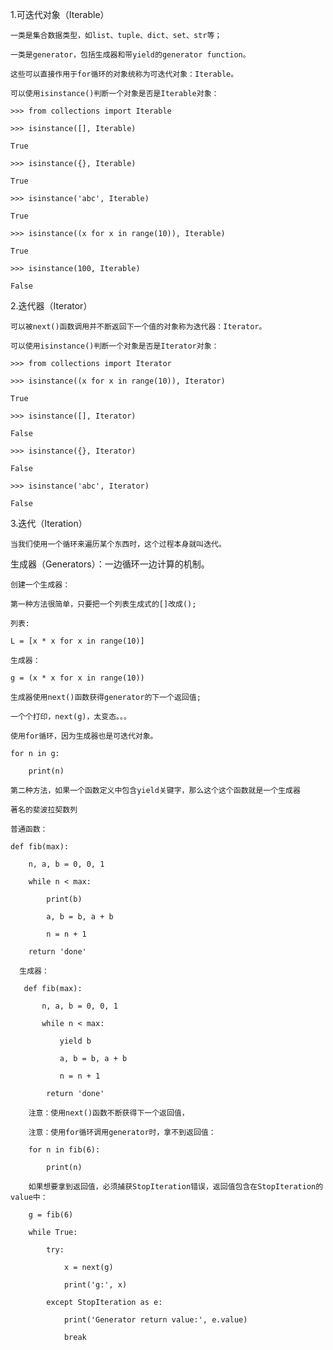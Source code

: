1.可迭代对象（Iterable）

    一类是集合数据类型，如list、tuple、dict、set、str等；
    
    一类是generator，包括生成器和带yield的generator function。
    
    这些可以直接作用于for循环的对象统称为可迭代对象：Iterable。
    
    可以使用isinstance()判断一个对象是否是Iterable对象：
    
    >>> from collections import Iterable
    
    >>> isinstance([], Iterable)
    
    True
    
    >>> isinstance({}, Iterable)
    
    True
    
    >>> isinstance('abc', Iterable)
    
    True
    
    >>> isinstance((x for x in range(10)), Iterable)
    
    True
    
    >>> isinstance(100, Iterable)
    
    False

2.迭代器（Iterator）

    可以被next()函数调用并不断返回下一个值的对象称为迭代器：Iterator。
    
    可以使用isinstance()判断一个对象是否是Iterator对象：
    
    >>> from collections import Iterator
    
    >>> isinstance((x for x in range(10)), Iterator)
    
    True
    
    >>> isinstance([], Iterator)
    
    False
    
    >>> isinstance({}, Iterator)
    
    False
    
    >>> isinstance('abc', Iterator)
    
    False
    
3.迭代（Iteration）

    当我们使用一个循环来遍历某个东西时，这个过程本身就叫迭代。
    
生成器（Generators）：一边循环一边计算的机制。

    创建一个生成器：
    
    第一种方法很简单，只要把一个列表生成式的[]改成();
    
    列表:
    
    L = [x * x for x in range(10)]
    
    生成器：
    
    g = (x * x for x in range(10))
    
    生成器使用next()函数获得generator的下一个返回值;
    
    一个个打印，next(g)，太变态。。。
    
    使用for循环，因为生成器也是可迭代对象。
    
    for n in g:
    
        print(n)
        
    第二种方法，如果一个函数定义中包含yield关键字，那么这个这个函数就是一个生成器
    
    著名的斐波拉契数列
    
    普通函数：
    
    def fib(max):
        
        n, a, b = 0, 0, 1
        
        while n < max:
        
            print(b)
            
            a, b = b, a + b
            
            n = n + 1
        
        return 'done'
       
      生成器：
       
       def fib(max):
        
           n, a, b = 0, 0, 1
        
           while n < max:
        
               yield b
            
               a, b = b, a + b
            
               n = n + 1
        
            return 'done'
        
        注意：使用next()函数不断获得下一个返回值，
        
        注意：使用for循环调用generator时，拿不到返回值：
        
        for n in fib(6):
        
            print(n)
        
        如果想要拿到返回值，必须捕获StopIteration错误，返回值包含在StopIteration的value中：
        
        g = fib(6)
        
        while True:
        
            try:
            
                x = next(g)
                
                print('g:', x)
                
            except StopIteration as e:
                
                print('Generator return value:', e.value)
                
                break
